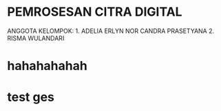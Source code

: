 # PEMROSESAN CITRA DIGITAL
ANGGOTA KELOMPOK: 1. ADELIA ERLYN NOR CANDRA PRASETYANA
                  2. RISMA WULANDARI
# hahahahahah
# test ges
